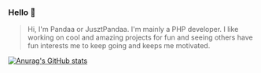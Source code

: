 ### Hello 👋

> Hi, I'm Pandaa or JusztPandaa. I'm mainly a PHP developer. I like working on cool and amazing projects for fun and seeing others have fun interests me to keep going and keeps me motivated.






























[![Anurag's GitHub stats](https://github-readme-stats.vercel.app/api?username=jusztpandaa)](https://github.com/anuraghazra/github-readme-stats)
